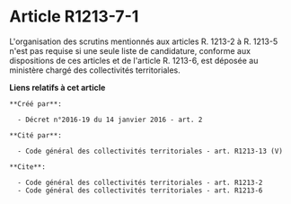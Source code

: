 # Article R1213-7-1

L'organisation des scrutins mentionnés aux articles R. 1213-2 à R. 1213-5 n'est pas requise si une seule liste de
candidature, conforme aux dispositions de ces articles et de l'article R. 1213-6, est déposée au ministère chargé des
collectivités territoriales.

**Liens relatifs à cet article**

	**Créé par**:

	  - Décret n°2016-19 du 14 janvier 2016 - art. 2

	**Cité par**:

	  - Code général des collectivités territoriales - art. R1213-13 (V)

	**Cite**:

	  - Code général des collectivités territoriales - art. R1213-2
	  - Code général des collectivités territoriales - art. R1213-6
